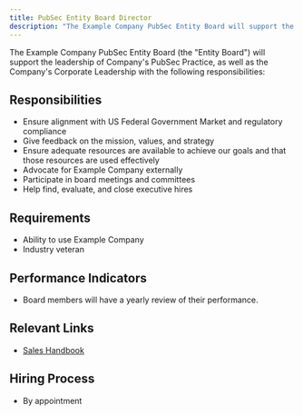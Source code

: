 ```yaml
---
title: PubSec Entity Board Director
description: "The Example Company PubSec Entity Board will support the leadership of Company's PubSec Practice, as well as the Company's Corporate Leadership."
---
```


The Example Company PubSec Entity Board (the "Entity Board") will support the leadership of Company's PubSec Practice, as well as the Company's Corporate Leadership with the following responsibilities:

## Responsibilities

- Ensure alignment with US Federal Government Market and regulatory compliance
- Give feedback on the mission, values, and strategy
- Ensure adequate resources are available to achieve our goals and that those resources are used effectively
- Advocate for Example Company externally
- Participate in board meetings and committees
- Help find, evaluate, and close executive hires

## Requirements

- Ability to use Example Company
- Industry veteran

## Performance Indicators

- Board members will have a yearly review of their performance.

## Relevant Links

- [Sales Handbook](/handbook/sales/public-sector/)

## Hiring Process

- By appointment

